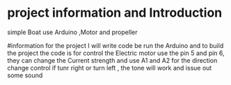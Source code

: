 # project information and Introduction
simple Boat use Arduino ,Motor and propeller

#information for the project
I will write code be run the Arduino and to build the project
the code is for control the Electric motor
use the pin 5 and pin 6, they can change the Current strength
and use A1 and A2 for the direction change control 
if tunr right or turn left , the tone will work and issue out some sound
